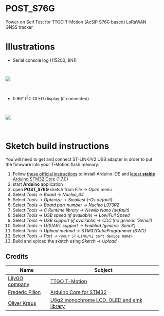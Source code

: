 # POST_S76G
Power-on Self Test for TTGO T-Motion (AcSiP S76G based) LoRaWAN GNSS tracker

# Illustrations

* Serial console log (115200, 8N1)

<br>

![](https://github.com/lyusupov/POST_S76G/blob/master/documents/images/t-motion-2.jpg)

<br>

* 0.96" I<sup>2</sup>C OLED display (if connected)

<br>

![](https://github.com/lyusupov/POST_S76G/blob/master/documents/images/t-motion-3.jpg)

<br>

# Sketch build instructions

You will need to get and connect ST-LINK/V2 USB adapter in order to put the firmware into your T-Motion flash memory.<br>

1. Follow [these official instructions](https://github.com/stm32duino/wiki/wiki/Getting-Started)
  to install Arduino IDE and [latest **stable** Arduino STM32 Core](https://github.com/stm32duino/Arduino_Core_STM32/releases/tag/1.7.0) (1.7.0)
2. start **Arduino** application
3. open **POST_S76G** sketch from _File_ -> _Open_ menu
4. Select _Tools_ -> _Board_ ->  _Nucleo_64_<br>
5. Select _Tools_ -> _Optimize_ ->  _Smallest_ _(-Os_ _default)_
6. Select _Tools_ -> _Board_ _part_ _number_ ->  _Nucleo_ _L073RZ_<br>
7. Select _Tools_ -> _C_ _Runtime_ _library_ ->  _Newlib_ _Nano_ _(default)_
8. Select _Tools_ -> _USB_ _speed_ _(if available)_ ->  _Low/Full_ _Speed_
9. Select _Tools_ -> _USB_ _support_ _(if available)_ ->  _CDC_ _(no_ _generic_ _'Serial')_
10. Select _Tools_ -> _U(S)ART_ _support_ ->  _Enabled_ _(generic_ _'Serial')_
11. Select _Tools_ -> _Upload_ _method_ ->  _STM32CubeProgrammer_ _(SWD)_
12. Select _Tools_ -> _Port_ ->  ``<your ST-LINK/V2 port device name>``
13. Build and upload the sketch using _Sketch_ -> _Upload_

## Credits

Name|Subject
---|---
[LilyGO company](http://www.lilygo.cn/)|[TTGO T-Motion](https://twitter.com/lilygo9/status/1189494231003324416)
[Frederic Pillon](https://github.com/fpistm)|[Arduino Core for STM32](https://github.com/stm32duino/Arduino_Core_STM32)
[Oliver Kraus](https://github.com/olikraus)|[U8g2 monochrome LCD, OLED and eInk library](https://github.com/olikraus/u8g2)
